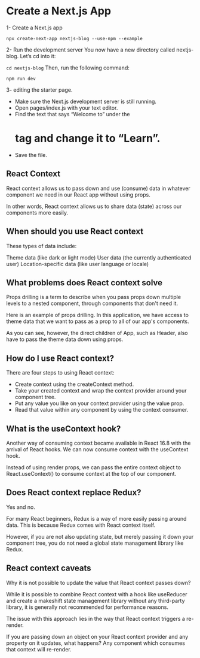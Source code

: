 

# Create a Next.js App

1- Create a Next.js app

`npx create-next-app nextjs-blog --use-npm --example `



2- Run the development server
You now have a new directory called nextjs-blog. Let’s cd into it:

`cd nextjs-blog`
Then, run the following command:

`npm run dev`


3- editing the starter page.

+ Make sure the Next.js development server is still running.
+ Open pages/index.js with your text editor.
+ Find the text that says “Welcome to” under the <h1> tag and change it to “Learn”.
+ Save the file.




## React Context

React context allows us to pass down and use (consume) data in whatever component we need in our React app without using props.

In other words, React context allows us to share data (state) across our components more easily.


## When should you use React context

These types of data include:

Theme data (like dark or light mode)
User data (the currently authenticated user)
Location-specific data (like user language or locale)



## What problems does React context solve

Props drilling is a term to describe when you pass props down multiple levels to a nested component, through components that don't need it.

Here is an example of props drilling. In this application, we have access to theme data that we want to pass as a prop to all of our app's components.

As you can see, however, the direct children of App, such as Header, also have to pass the theme data down using props.


## How do I use React context?

There are four steps to using React context:

+ Create context using the createContext method.
+ Take your created context and wrap the context provider around your component tree.
+ Put any value you like on your context provider using the value prop.
+ Read that value within any component by using the context consumer.


## What is the useContext hook?

Another way of consuming context became available in React 16.8 with the arrival of React hooks. We can now consume context with the useContext hook.

Instead of using render props, we can pass the entire context object to React.useContext() to consume context at the top of our component.


## Does React context replace Redux?

Yes and no.

For many React beginners, Redux is a way of more easily passing around data. This is because Redux comes with React context itself.

However, if you are not also updating state, but merely passing it down your component tree, you do not need a global state management library like Redux.


## React context caveats

Why it is not possible to update the value that React context passes down?

While it is possible to combine React context with a hook like useReducer and create a makeshift state management library without any third-party library, it is generally not recommended for performance reasons.

The issue with this approach lies in the way that React context triggers a re-render.

If you are passing down an object on your React context provider and any property on it updates, what happens? Any component which consumes that context will re-render.

